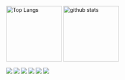 <p align="left"> 
  <img alt="Top Langs" height="150px" src="https://dolp-status.vercel.app/api?username=dolpxx&count_private=true&show_icons=true&show_icons=true&bg_color=90,000000,00FFFF&theme=tokyonight"/>
  <img alt="github stats" height="150px" src="https://dolp-status.vercel.app/api?username=dolpxx&count_private=true&show_icons=true&show_icons=true&bg_color=90,000000,00FFFF&theme=tokyonight"/>
</p>

![](https://github-profile-trophy.vercel.app/?username=dolpxx&theme=tokyonight&column=7)
![](https://raw.githubusercontent.com/jaydolphXX/jaydolphXX/main/profile-summary-card-output/tokyonight/0-profile-details.svg)
![](https://raw.githubusercontent.com/jaydolphXX/jaydolphXX/main/profile-summary-card-output/tokyonight/1-repos-per-language.svg)
![](https://raw.githubusercontent.com/jaydolphXX/jaydolphXX/main/profile-summary-card-output/tokyonight/2-most-commit-language.svg)
![](https://raw.githubusercontent.com/jaydolphXX/jaydolphXX/main/profile-summary-card-output/tokyonight/3-stats.svg)
![](https://raw.githubusercontent.com/jaydolphXX/jaydolphXX/main/profile-summary-card-output/tokyonight/4-productive-time.svg)
